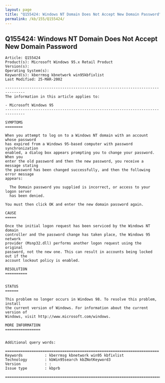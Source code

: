 ```yaml
---
layout: page
title: "Q155424: Windows NT Domain Does Not Accept New Domain Password"
permalink: /kb/155/Q155424/
---
```


## Q155424: Windows NT Domain Does Not Accept New Domain Password

	Article: Q155424
	Product(s): Microsoft Windows 95.x Retail Product
	Version(s): 
	Operating System(s): 
	Keyword(s): kberrmsg kbnetwork win95kbfixlist
	Last Modified: 25-MAR-2002
	
	-------------------------------------------------------------------------------
	The information in this article applies to:
	
	- Microsoft Windows 95 
	-------------------------------------------------------------------------------
	
	SYMPTOMS
	========
	
	When you attempt to log on to a Windows NT domain with an account whose password
	has expired from a Windows 95-based computer with password synchronization
	enabled, a dialog box appears prompting you to change your password. When you
	enter the old password and then the new password, you receive a message stating
	the password has been changed successfully, and then the following error message
	appears:
	
	  The Domain password you supplied is incorrect, or access to your logon server
	  has been denied.
	
	You must then click OK and enter the new domain password again.
	
	CAUSE
	=====
	
	Once the initial logon request has been serviced by the Windows NT domain
	controller and the password change has taken place, the Windows 95 network
	provider (Msnp32.dll) performs another logon request using the original
	password, not the new one. This can result in accounts being locked out if the
	account lockout policy is enabled.
	
	RESOLUTION
	==========
	
	
	STATUS
	======
	
	This problem no longer occurs in Windows 98. To resolve this problem, install
	the current version of Windows. For information about the current version of
	Windows, visit http://www.microsoft.com/windows.
	
	MORE INFORMATION
	================
	
	
	Additional query words:
	
	======================================================================
	Keywords          : kberrmsg kbnetwork win95 kbfixlist
	Technology        : kbWin95search kbZNotKeyword3
	Version           : :
	Issue type        : kbprb
	
	=============================================================================
	
